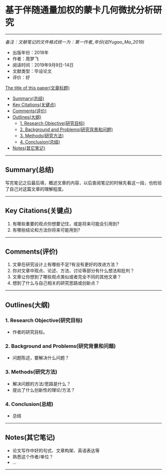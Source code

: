 # 基于伴随通量加权的蒙卡几何微扰分析研究

---

*备注：文献笔记的文件格式统一为：第一作者_年份(如Yugao_Ma_2019)*

* 出版年份：2018年
* 作者：周梦飞
* 阅读时间：2019年9月9日-14日
* 文献类型：毕设论文
* 评价：好

 [The title of this paper(文章标题)](#the-title-of-this-paper%e6%96%87%e7%ab%a0%e6%a0%87%e9%a2%98)
  - [Summary(总结)](#summary%e6%80%bb%e7%bb%93)
  - [Key Citations(关键点)](#key-citations%e5%85%b3%e9%94%ae%e7%82%b9)
  - [Comments(评价)](#comments%e8%af%84%e4%bb%b7)
  - [Outlines(大纲)](#outlines%e5%a4%a7%e7%ba%b2)
    - [1. Research Objective(研究目标)](#1-research-objective%e7%a0%94%e7%a9%b6%e7%9b%ae%e6%a0%87)
    - [2. Background and Problems(研究背景和问题)](#2-background-and-problems%e7%a0%94%e7%a9%b6%e8%83%8c%e6%99%af%e5%92%8c%e9%97%ae%e9%a2%98)
    - [3. Methods(研究方法)](#3-methods%e7%a0%94%e7%a9%b6%e6%96%b9%e6%b3%95)
    - [4. Conclusion(总结)](#4-conclusion%e6%80%bb%e7%bb%93)
  - [Notes(其它笔记)](#notes%e5%85%b6%e5%ae%83%e7%ac%94%e8%ae%b0)

---

## Summary(总结)

写完笔记之后最后填，概述文章的内容，以后查阅笔记的时候先看这一段，也检验了自己对这篇文章的理解程度。

---

## Key Citations(关键点)

1. 有哪些重要的观点你想要记住，或是将来可能会引用到?
2. 有哪些结论和方法你将来可能用到?

---

## Comments(评价)

1. 文章在研究设计上有哪些不足?有没有更好的改进方法？
2. 你对文章中观点、论述、方法、讨论等部分有什么想法和批判？
3. 文章让你想到了哪些观点类似或者完全不同的其他文章？
4. 想到了什么与自己相关的研究思路或创新点？

---

## Outlines(大纲)

### 1. Research Objective(研究目标)

- 作者的研究目标。

### 2. Background and Problems(研究背景和问题)

- 问题陈述，要解决什么问题？

### 3. Methods(研究方法)

- 解决问题的方法/思路是什么？
- 提出了什么创新性的理论/方法？

### 4. Conclusion(总结)

- 总结

---

## Notes(其它笔记)

- 论文写作中好的句式、文章构架、英语表达等
- 熟悉这个作者/单位？
- ...

---
